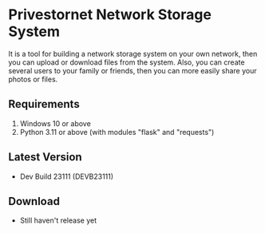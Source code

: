 # Privestornet Network Storage System
 It is a tool for building a network storage system on your own network, then you can upload or download files from the system. Also, you can create several users to your family or friends, then you can more easily share your photos or files.
 
## Requirements
1) Windows 10 or above
2) Python 3.11 or above (with modules "flask" and "requests")

## Latest Version
- Dev Build 23111 (DEVB23111)

## Download
- Still haven't release yet

